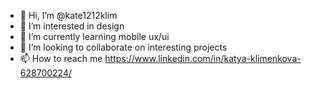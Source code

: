 - 👋 Hi, I’m @kate1212klim
- 👀 I’m interested in design
- 🌱 I’m currently learning mobile ux/ui
- 💞️ I’m looking to collaborate on interesting projects
- 📫 How to reach me https://www.linkedin.com/in/katya-klimenkova-628700224/

<!---
kate1212klim/kate1212klim is a ✨ special ✨ repository because its `README.md` (this file) appears on your GitHub profile.
You can click the Preview link to take a look at your changes.
--->
